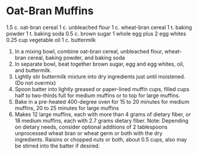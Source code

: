 Oat-Bran Muffins
================

1.5 c. oat-bran cereal
1 c. unbleached flour
1 c. wheat-bran cereal
1 t. baking powder
1 t. baking soda
0.5 c. brown sugar
1 whole egg plus 2 egg whites
0.25 cup vegetable oil
1 c. buttermilk

1. In a mixing bowl, combine oat-bran cereal, unbleached flour, wheat-bran cereal, baking powder, and baking soda
2. In separate bowl, beat together brown sugar, egg and egg whites, oil, and buttermilk.
3. Lightly stir buttermilk mixture into dry ingredients just until moistened. (Do not overmix)
4. Spoon batter into lightly greased or paper-lined muffin cups, filled cups half to two-thirds full for medium muffins or to top for large muffins.
5. Bake in a pre-heated 400-degree oven for 15 to 20 minutes for medium muffins, 20 to 25 minutes for large muffins
6. Makes 12 large muffins, each with more than 4 grams of dietary fiber, or 18 medium muffins, each with 2.7 grams dietary fiber.
Note: Depending on dietary needs, consider optional additions of 2 tablespoons unprocessed wheat bran or wheat germ or both with the dry ingredients.
Raisins or chopped nuts or both, about 0.5 cups, also may be stirred into the batter if desired.